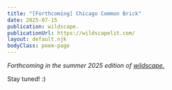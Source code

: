 ```yaml
---
title: "[Forthcoming] Chicago Common Brick"
date: 2025-07-15
publication: wildscape.
publicationUrl: https://wildscapelit.com/
layout: default.njk
bodyClass: poem-page
---
```

<div class="essay-content">
  
*Forthcoming in the summer 2025 edition of [wildscape.](https://wildscapelit.com/)*

Stay tuned! :)

</div>
